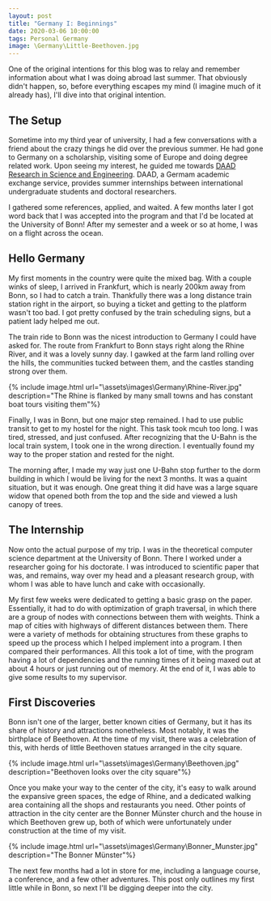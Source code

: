 ```yaml
---
layout: post
title: "Germany I: Beginnings"
date: 2020-03-06 10:00:00
tags: Personal Germany
image: \Germany\Little-Beethoven.jpg
---
```


One of the original intentions for this blog was to relay and remember information about what I was doing abroad last summer. That obviously didn't happen, so, before everything escapes my mind (I imagine much of it already has), I'll dive into that original intention. 

## The Setup

Sometime into my third year of university, I had a few conversations with a friend about the crazy things he did over the previous summer. He had gone to Germany on a scholarship, visiting some of Europe and doing degree related work. Upon seeing my interest, he guided me towards [DAAD Research in Science and Engineering](https://www.daad.de/rise/en/). DAAD, a Germam academic exchange service, provides summer internships between international undergraduate students and doctoral researchers. 

I gathered some references, applied, and waited. A few months later I got word back that I was accepted into the program and that I'd be located at the University of Bonn! After my semester and a week or so at home, I was on a flight across the ocean.

## Hello Germany

My first moments in the country were quite the mixed bag. With a couple winks of sleep, I arrived in Frankfurt, which is nearly 200km away from Bonn, so I had to catch a train. Thankfully there was a long distance train station right in the airport, so buying a ticket and getting to the platform wasn't too bad. I got pretty confused by the train scheduling signs, but a patient lady helped me out. 

The train ride to Bonn was the nicest introduction to Germany I could have asked for. The route from Frankfurt to Bonn stays right along the Rhine River, and it was a lovely sunny day. I gawked at the farm land rolling over the hills, the communities tucked between them, and the castles standing strong over them.

{% include image.html url="\assets\images\Germany\Rhine-River.jpg"  description="The Rhine is flanked by many small towns and has constant boat tours visiting them"%}

Finally, I was in Bonn, but one major step remained. I had to use public transit to get to my hostel for the night. This task took mcuh too long. I was tired, stressed, and just confused. After recognizing that the U-Bahn is the local train system, I took one in the wrong direction. I eventually found my way to the proper station and rested for the night.

The morning after, I made my way just one U-Bahn stop further to the dorm building in which I would be living for the next 3 months. It was a quaint situation, but it was enough. One great thing it did have was a large square widow that opened both from the top and the side and viewed a lush canopy of trees. 

## The Internship

Now onto the actual purpose of my trip. I was in the theoretical computer science department at the University of Bonn. There I worked under a researcher going for his doctorate. I was introduced to scientific paper that was, and remains, way over my head and a pleasant research group, with whom I was able to have lunch and cake with occasionally. 

My first few weeks were dedicated to getting a basic grasp on the paper. Essentially, it had to do with optimization of graph traversal, in which there are a group of nodes with connections between them with weights. Think a map of cities with highways of different distances between them. There were a variety of methods for obtaining structures from these graphs to speed up the process which I helped implement into a program. I then compared their performances. All this took a lot of time, with the program having a lot of dependencies and the running times of it being maxed out at about 4 hours or just running out of memory. At the end of it, I was able to give some results to my supervisor. 

## First Discoveries

Bonn isn't one of the larger, better known cities of Germany, but it has its share of history and attractions nonetheless. Most notably, it was the birthplace of Beethoven. At the time of my visit, there was a celebration of this, with herds of little Beethoven statues arranged in the city square.

{% include image.html url="\assets\images\Germany\Beethoven.jpg"  description="Beethoven looks over the city square"%}

Once you make your way to the center of the city, it's easy to walk around the expansive green spaces, the edge of Rhine, and a dedicated walking area containing all the shops and restaurants you need. Other points of attraction in the city center are the Bonner Münster church and the house in which Beethoven grew up, both of which were unfortunately under construction at the time of my visit.

{% include image.html url="\assets\images\Germany\Bonner_Munster.jpg"  description="The Bonner Münster"%}

The next few months had a lot in store for me, including a language course, a conference, and a few other adventures. This post only outlines my first little while in Bonn, so next I'll be digging deeper into the city.